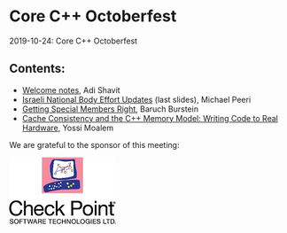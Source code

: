 # Core C++ Octoberfest
2019-10-24: Core C++ Octoberfest

## Contents:
- [Welcome notes](201910_News+Updates+Intro.pdf), Adi Shavit
- [Israeli National Body Effort Updates](201910_News+Updates+Intro.pdf) (last slides), Michael Peeri
- [Getting Special Members Right](Getting_C++_Special_Members_Right.pdf), Baruch Burstein
- [Cache Consistency and the C++ Memory Model: Writing Code to Real Hardware](Memory_Model_Code-dive.pdf), Yossi Moalem

We are grateful to the sponsor of this meeting:  

![CheckPoint](../assets/sponsor-logos/checkpoint.jpg)
